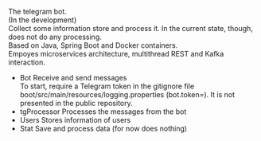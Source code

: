 The telegram bot.   
(In the development)  
Collect some information store and process it. In the current state, though, does not do any processing.  
Based on Java, Spring Boot and Docker containers.  
Empoyes microservices architecture, multithread REST and Kafka interaction.   


- Bot
    Receive and send messages  
  To start, require a Telegram token in the gitignore file boot/src/main/resources/logging.properties (bot.token=). It is not presented in the public repository.
- tgProcessor
    Processes the messages from the bot
- Users
    Stores information of users
- Stat
    Save and process data (for now does nothing)
